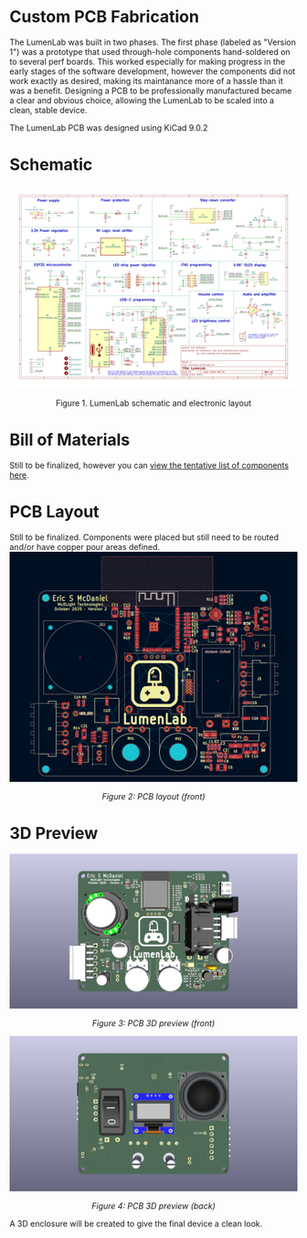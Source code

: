 # Custom PCB Fabrication

The LumenLab was built in two phases. The first phase (labeled as "Version 1") was a prototype that used through-hole components hand-soldered on to several perf boards. This worked especially for making progress in the early stages of the software development, however the components did not work exactly as desired, making its maintanance more of a hassle than it was a benefit. Designing a PCB to be professionally manufactured became a clear and obvious choice, allowing the LumenLab to be scaled into a clean, stable device.

The LumenLab PCB was designed using KiCad 9.0.2

# Schematic
![LumenLab schematic](./images/lumenlab-pcb.svg)
<p align="center">Figure 1. LumenLab schematic and electronic layout</p>

# Bill of Materials
Still to be finalized, however you can [view the tentative list of components here](./bom/ibom.html).

# PCB Layout
Still to be finalized. Components were placed but still need to be routed and/or have copper pour areas defined.
![LumenLab PCB layout](./images/lumenlab-pcb-layout-front.png)
<p align="center"><i>Figure 2: PCB layout (front)</i></p>

# 3D Preview
![PCB Design, front](./images/lumenlab-pcb-3d-view-front.png)
<p align="center"><i>Figure 3: PCB 3D preview (front)</i></p>

![PCB Design, back](./images/lumenlab-pcb-3d-view-back.png)
<p align="center"><i>Figure 4: PCB 3D preview (back)</i></p>

A 3D enclosure will be created to give the final device a clean look.